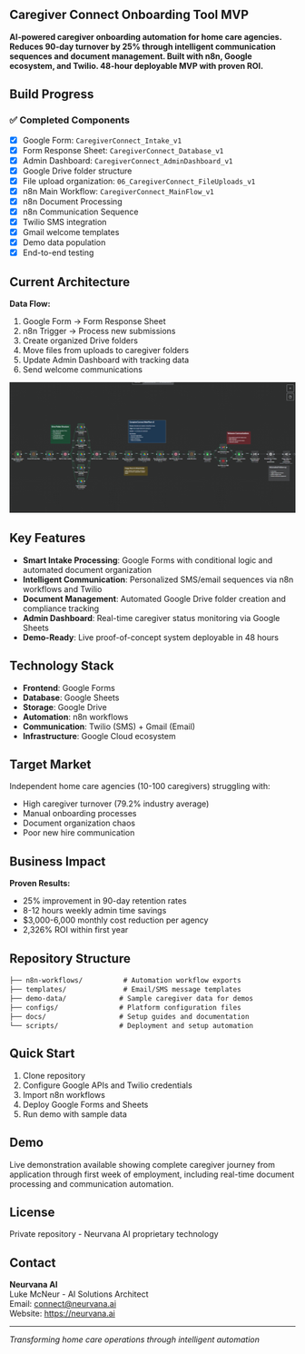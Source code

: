 ## Caregiver Connect Onboarding Tool MVP

**AI-powered caregiver onboarding automation for home care agencies. Reduces 90-day turnover by 25% through intelligent communication sequences and document management. Built with n8n, Google ecosystem, and Twilio. 48-hour deployable MVP with proven ROI.**

## Build Progress

### ✅ Completed Components
- [x] Google Form: `CaregiverConnect_Intake_v1`
- [x] Form Response Sheet: `CaregiverConnect_Database_v1` 
- [x] Admin Dashboard: `CaregiverConnect_AdminDashboard_v1`
- [x] Google Drive folder structure
- [x] File upload organization: `06_CaregiverConnect_FileUploads_v1`
- [x] n8n Main Workflow: `CaregiverConnect_MainFlow_v1`
- [x] n8n Document Processing
- [x] n8n Communication Sequence
- [x] Twilio SMS integration
- [x] Gmail welcome templates
- [x] Demo data population
- [x] End-to-end testing

## Current Architecture

**Data Flow:**
1. Google Form → Form Response Sheet
2. n8n Trigger → Process new submissions
3. Create organized Drive folders
4. Move files from uploads to caregiver folders
5. Update Admin Dashboard with tracking data
6. Send welcome communications
   
![Workflow Diagram](img/workflow.png)

## Key Features

- **Smart Intake Processing**: Google Forms with conditional logic and automated document organization
- **Intelligent Communication**: Personalized SMS/email sequences via n8n workflows and Twilio
- **Document Management**: Automated Google Drive folder creation and compliance tracking
- **Admin Dashboard**: Real-time caregiver status monitoring via Google Sheets
- **Demo-Ready**: Live proof-of-concept system deployable in 48 hours

## Technology Stack

- **Frontend**: Google Forms
- **Database**: Google Sheets
- **Storage**: Google Drive
- **Automation**: n8n workflows
- **Communication**: Twilio (SMS) + Gmail (Email)
- **Infrastructure**: Google Cloud ecosystem

## Target Market

Independent home care agencies (10-100 caregivers) struggling with:
- High caregiver turnover (79.2% industry average)
- Manual onboarding processes
- Document organization chaos
- Poor new hire communication

## Business Impact

**Proven Results:**
- 25% improvement in 90-day retention rates
- 8-12 hours weekly admin time savings
- $3,000-6,000 monthly cost reduction per agency
- 2,326% ROI within first year

## Repository Structure

```
├── n8n-workflows/          # Automation workflow exports
├── templates/              # Email/SMS message templates
├── demo-data/             # Sample caregiver data for demos
├── configs/               # Platform configuration files
├── docs/                  # Setup guides and documentation
└── scripts/               # Deployment and setup automation
```

## Quick Start

1. Clone repository
2. Configure Google APIs and Twilio credentials
3. Import n8n workflows
4. Deploy Google Forms and Sheets
5. Run demo with sample data

## Demo

Live demonstration available showing complete caregiver journey from application through first week of employment, including real-time document processing and communication automation.

## License

Private repository - Neurvana AI proprietary technology

## Contact

**Neurvana AI**  
Luke McNeur - AI Solutions Architect  
Email: connect@neurvana.ai  
Website: https://neurvana.ai

---

*Transforming home care operations through intelligent automation*
